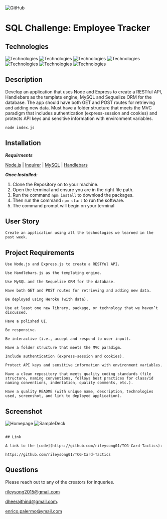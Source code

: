 ![GitHub](https://img.shields.io/github/license/jgarcia45/employee-tracker)

# SQL Challenge: Employee Tracker

## Technologies

![Technologies](https://img.shields.io/badge/-Git-F05032?logo=Git&logoColor=white)
![Technologies](https://img.shields.io/badge/-JavaScript-007396?logo=JavaScript&logoColor=white)
![Technologies](https://img.shields.io/badge/-Node.js-339933?logo=Node.js&logoColor=white)
![Technologies](https://img.shields.io/badge/-npm-CB3837?logo=npm&logoColor=white)
![Technologies](https://img.shields.io/badge/-MySQL-4479A1?logo=MySQL&logoColor=white)
![Technologies](https://img.shields.io/badge/-Inquirer-000000?logo=&logoColor=white)
![Technologies](https://img.shields.io/badge/-Handlebars-339933?logo=&logoColor=white)
## Description

Develop an application that uses Node and Express to create a RESTful API, Handlebars as the template engine, MySQL and Sequelize ORM for the database. The app should have both GET and POST routes for retrieving and adding new data. Must have a folder structure that meets the MVC paradigm that includes authentication (express-session and cookies) and protects API keys and sensitive information with environment variables.

```
node index.js
```

## Installation

**_Requirments_**

[Node.js](https://nodejs.org/en/) | [Inquirer](https://www.npmjs.com/package/inquirer) | [MySQL](https://www.npmjs.com/package/mysql2) | [Handlebars](https://handlebarsjs.com/installation/)

**_Once Installed:_**

1. Clone the Repository on to your machine.
2. Open the terminal and ensure you are in the right file path.
3. Run the command `npm install` to download the packages.
4. Then run the command `npm start` to run the software.
5. The command prompt will begin on your terminal

## User Story

```
Create an application using all the technologies we learned in the past week.

```

## Project Requirements

```
Use Node.js and Express.js to create a RESTful API.

Use Handlebars.js as the templating engine.

Use MySQL and the Sequelize ORM for the database.

Have both GET and POST routes for retrieving and adding new data.

Be deployed using Heroku (with data).

Use at least one new library, package, or technology that we haven’t discussed.

Have a polished UI.

Be responsive.

Be interactive (i.e., accept and respond to user input).

Have a folder structure that meets the MVC paradigm.

Include authentication (express-session and cookies).

Protect API keys and sensitive information with environment variables.

Have a clean repository that meets quality coding standards (file structure, naming conventions, follows best practices for class/id naming conventions, indentation, quality comments, etc.).

Have a quality README (with unique name, description, technologies used, screenshot, and link to deployed application).

```

## Screenshot

![Homepage](../TCG-Card-Tactics/public/images/Homepage.png)
![SampleDeck](../TCG-Card-Tactics/public/images/myDeck_Image.png)

```

## Link

A link to the [code](https://github.com/rileysong01/TCG-Card-Tactics):

https://github.com/rileysong01/TCG-Card-Tactics

```

## Questions


Please reach out to any of the creators for inqueries.

[rileysong2015@gmail.com](mailto:rileysong2015@gmail.com)

[dheerajthind@gmail.com](mailto:dheerajthind@gmail.com).

[enrico.palermo@ymail.com](mailto:enrico.palermo@ymail.com)


